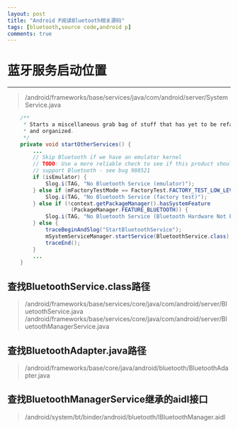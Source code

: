 ```yaml
---
layout: post
title: "Android P阅读Bluetooth相关源码"
tags: [bluetooth,source code,android p]
comments: true
---
```


# 蓝牙服务启动位置
---
> /android/frameworks/base/services/java/com/android/server/SystemService.java

```java
    /**
     * Starts a miscellaneous grab bag of stuff that has yet to be refactored
     * and organized.
     */
    private void startOtherServices() {
        ...
        // Skip Bluetooth if we have an emulator kernel
        // TODO: Use a more reliable check to see if this product should
        // support Bluetooth - see bug 988521
        if (isEmulator) {
            Slog.i(TAG, "No Bluetooth Service (emulator)");
        } else if (mFactoryTestMode == FactoryTest.FACTORY_TEST_LOW_LEVEL) {
            Slog.i(TAG, "No Bluetooth Service (factory test)");
        } else if (!context.getPackageManager().hasSystemFeature
                    (PackageManager.FEATURE_BLUETOOTH)) {
            Slog.i(TAG, "No Bluetooth Service (Bluetooth Hardware Not Present)");
        } else {
            traceBeginAndSlog("StartBluetoothService");
            mSystemServiceManager.startService(BluetoothService.class);
            traceEnd();
        }
        ...
    }
```

## 查找BluetoothService.class路径
> /android/frameworks/base/services/core/java/com/android/server/BluetoothService.java
> /android/frameworks/base/services/core/java/com/android/server/BluetoothManagerService.java

## 查找BluetoothAdapter.java路径
> /android/frameworks/base/core/java/android/bluetooth/BluetoothAdapter.java

## 查找BluetoothManagerService继承的aidl接口
> /android/system/bt/binder/android/bluetooth/IBluetoothManager.aidl